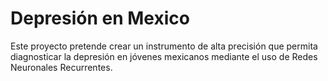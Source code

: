 # Depresión en Mexico
Este proyecto pretende crear un instrumento de alta precisión que permita diagnosticar la depresión en jóvenes mexicanos mediante el uso de Redes Neuronales Recurrentes.
